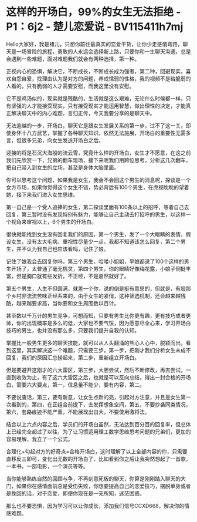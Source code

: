 # 这样的开场白，99%的女生无法拒绝 - P1：6j2 - 楚儿恋爱说 - BV115411h7mj

Hello大家好，我是褚儿，只想你前往最真实的恋爱干货，让你少走感情弯路，聊天是一场冒险的旅程，勇敢的人永远会选择新上路，只要你和一生聊天沟通，总是会遇到一些难题，面对难题我们就会有两种选择，第一种。

正视内心的恐惧，解决它，不断成长，不断成长成为强者，第二种，回避现实，喜欢自怨自爱，找理由认为是对方的问题，养成懦弱的性格，我的视频不是给脆弱的人看的，只有脆弱的人才需要安慰，而我这里没有安慰。

它不是鸡汤似的，现实就是残酷的，生活就是这么艰难，无论什么时候都一样，只有坚强的人才能接受现实，只有接受现实才能运用智慧，做出理性的决定，才能真正解决聊天中的内心难题，言归正传，今天我要分享的是聊天中。

无法逾越的一步，开场白，聊天它是跟女生发展关系的第一步，过不了这一关，即使身怀十八方武艺，掌握了各种聊天知识，依然无法施展，开场白的重要性无需多言，但很多兄弟，向女生发送开场白之后。

迎接的将是石沉大海般的流云雪，究竟什么样的开场白，女生才不愿意，在这之前我们先欣赏一下，兄弟的翻车现场，接下来呢我们用跨位思考，分析这几次翻车，把自己带入到女生的立场，甚至是身体大脑里面。

你可以思考这个问题，如果我是女生，我会不会回这个男生的消息呢，探谈是一个女方市场，如果你觉得这个女生不错，势必背后有100个男生，在虎视眈眈的望着她，接下来我们进入女生思维。

第一自己是一个受人追捧的女生，第二探谈里面有100条以上的招呼，等着自己去回复，第三暂时没有发现特别有魅力，能够让自己主动去打招呼的男生，以这样一个视角来审视以上，6个男生的开场白。

很快就能找到女生没有回复我们的原因，第一个男生，发了一个大眼睛的表情，假设女生，没有太大毛病，重视性尽量少一点，我都不知道该怎么回复，第二个男生，并不认为我自己也应该看吗，记住了娘。

记住了娘我会去回复你吗，第三个男生，哈喽小姐姐，早娘都说了100个这样的男生开场了，太普通了毫无机灵，第四个男生，你的眼睛好像梅花露，小娘子倒挺丰富，但是胸口就有些发折，不正经，不是嘉然就好了。

第五个男生，人生不但圆满，就差一个你，说的倒是挺有意思的，但就是，有股那个乡村非流流苦味正经系来的，由于女生的紧俏，这种筛选机制，还会越来越残酷，越来越要求高，当你要和女生周围数以百计。

甚至数以千万计的男生竞争，可想而知，只要有男生比你更有趣，更有技巧或者更帅，你的出现概率是多么的低，大家也不要气馁，因为愿意尽全心来，学习开场白技巧的男生，也并没有那么多，只要我们提升自我的认知。

掌握比一般男生更多的聊天技能，就可以从人头翻涌的熊心人心中，脱颖而出，看到这里，其实解决这一个难题，只需要三步，第一步，把刚才我们分析女生未成不回复，我们的原因汇总捞起来，第二步，重新组立开场白。

但是要避开这刚才的六大雷区，第三步，大胆尝试，然后不断修改，再去尝试，一直到收效为止，有了这六大雷区之后，也就是可以反向总结，得出一封合格的开场白，需要六大要点，第一，信息量不能少，要有内容，第二。

不要说废话，第三，要有新意，让女生点新的亮，引起对方注意，并且是女生第一次看到的，第四，在正组合前提下，去发挥想象空间，第五，不要抄袭同类情况，第六，套路痕迹不能严重，不能展现出自大，不要使用激将法。

结合以上六点内容之后，学员们的开场白虽然，无法达到百分百的回复率，但总体上已经完全超过了以往，为了让习惯运用理工数学思维思考问题的兄弟们，更加的容易理解，我立了一个公式。

合理化+勾起对方的好奇点=合格开场白，这时理解了以上全部内容的你，只需要直移反三即可，变化出无数的开场白了，比如看到你之后让我突然想起了一首歌，一本书，一部电影，一个演员等等。

当你能够熟练自然的回顾与争，不再刻意死板的聊天，你算是刚刚踏入聊天的大门，如果你在感情面前总是受伤失败，你想要提高自己的恋爱技巧，摆脱单身或者是挽回的话，对于恋爱，即便你现在是一无所知，迷茫困惑。

那么也不要恐惧，因为学习可以让你成长，添加我们信号CCXD668，解决你的情感难题。
